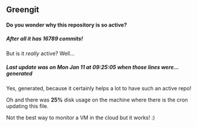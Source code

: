 ## Greengit

#### Do you wonder why this repository is so active?

##### After all it has 16789 commits!

But is it *really* active? Well...

##### Last update was on Mon Jan 11 at 09:25:05 when those lines were... generated

Yes, generated, because it certainly helps a lot to have such an active repo!

Oh and there was **25%** disk usage on the machine
where there is the cron updating this file.

Not the best way to monitor a VM in the cloud but it works! :)
